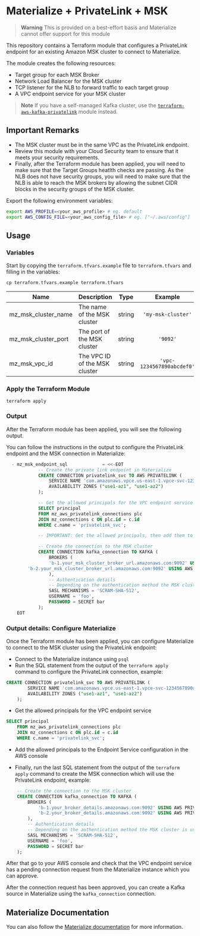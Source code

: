 # Materialize + PrivateLink + MSK

> **Warning**
> This is provided on a best-effort basis and Materialize cannot offer support for this module

This repository contains a Terraform module that configures a PrivateLink endpoint for an existing Amazon MSK cluster to connect to Materialize.

The module creates the following resources:
- Target group for each MSK Broker
- Network Load Balancer for the MSK cluster
- TCP listener for the NLB to forward traffic to each target group
- A VPC endpoint service for your MSK cluster

> **Note**
> If you have a self-managed Kafka cluster, use the [`terraform-aws-kafka-privatelink`](https://github.com/MaterializeInc/terraform-aws-kafka-privatelink) module instead.

## Important Remarks

- The MSK cluster must be in the same VPC as the PrivateLink endpoint.
- Review this module with your Cloud Security team to ensure that it meets your security requirements.
- Finally, after the Terraform module has been applied, you will need to make sure that the Target Groups heatlth checks are passing. As the NLB does not have security groups, you will need to make sure that the NLB is able to reach the MSK brokers by allowing the subnet CIDR blocks in the security groups of the MSK cluster.

Export the following environment variables:

```bash
export AWS_PROFILE=<your_aws_profile> # eg. default
export AWS_CONFIG_FILE=<your_aws_config_file> # eg. ["~/.aws/config"]
```

## Usage

### Variables

Start by copying the `terraform.tfvars.example` file to `terraform.tfvars` and filling in the variables:

```
cp terraform.tfvars.example terraform.tfvars
```

| Name | Description | Type | Example | Required |
|------|-------------|:----:|:-----:|:-----:|
| mz_msk_cluster_name | The name of the MSK cluster | string | `'my-msk-cluster'` | yes |
| mz_msk_cluster_port | The port of the MSK cluster | string | `'9092'` | yes |
| mz_msk_vpc_id | The VPC ID of the MSK cluster | string | `'vpc-1234567890abcdef0'` | yes |

### Apply the Terraform Module

```
terraform apply
```

### Output

After the Terraform module has been applied, you will see the following output.

You can follow the instructions in the output to configure the PrivateLink endpoint and the MSK connection in Materialize:

```sql
  - mz_msk_endpoint_sql             = <<-EOT
            -- Create the private link endpoint in Materialize
            CREATE CONNECTION privatelink_svc TO AWS PRIVATELINK (
                SERVICE NAME 'com.amazonaws.vpce.us-east-1.vpce-svc-1234567890abcdef0',
                AVAILABILITY ZONES ("use1-az1", "use1-az2")
            );

            -- Get the allowed principals for the VPC endpoint service
            SELECT principal
            FROM mz_aws_privatelink_connections plc
            JOIN mz_connections c ON plc.id = c.id
            WHERE c.name = 'privatelink_svc';

            -- IMPORTANT: Get the allowed principals, then add them to the VPC endpoint service

            -- Create the connection to the MSK cluster
            CREATE CONNECTION kafka_connection TO KAFKA (
                BROKERS (
                'b-1.your_msk_cluster_broker_url.amazonaws.com:9092' USING AWS PRIVATELINK privatelink_svc (AVAILABILITY ZONE 'use1-az1', PORT 9001),
        'b-2.your_msk_cluster_broker_url.amazonaws.com:9092' USING AWS PRIVATELINK privatelink_svc (AVAILABILITY ZONE 'use1-az2', PORT 9002)
                ),
                -- Authentication details
                -- Depending on the authentication method the MSK cluster is using
                SASL MECHANISMS = 'SCRAM-SHA-512',
                USERNAME = 'foo',
                PASSWORD = SECRET bar
            );
    EOT
```

### Output details: Configure Materialize

Once the Terraform module has been applied, you can configure Materialize to connect to the MSK cluster using the PrivateLink endpoint:

- Connect to the Materialize instance using `psql`
- Run the SQL statement from the output of the `terraform apply` command to configure the PrivateLink connection, example:

```sql
CREATE CONNECTION privatelink_svc TO AWS PRIVATELINK (
        SERVICE NAME 'com.amazonaws.vpce.us-east-1.vpce-svc-1234567890abcdef0',
        AVAILABILITY ZONES ("use1-az1", "use1-az2")
    );
```

- Get the allowed principals for the VPC endpoint service

```sql
SELECT principal
    FROM mz_aws_privatelink_connections plc
    JOIN mz_connections c ON plc.id = c.id
    WHERE c.name = 'privatelink_svc';
```

- Add the allowed principals to the Endpoint Service configuration in the AWS console

- Finally, run the last SQL statement from the output of the `terraform apply` command to create the MSK connection which will use the PrivateLink endpoint, example:

```sql
    -- Create the connection to the MSK cluster
    CREATE CONNECTION kafka_connection TO KAFKA (
        BROKERS (
            'b-1.your_broker_details.amazonaws.com:9092' USING AWS PRIVATELINK privatelink_svc (AVAILABILITY ZONE 'use1-az1', PORT 9001),
            'b-2.your_broker_details.amazonaws.com:9092' USING AWS PRIVATELINK privatelink_svc (AVAILABILITY ZONE 'use1-az2', PORT 9002)
        ),
        -- Authentication details
        -- Depending on the authentication method the MSK cluster is using
        SASL MECHANISMS = 'SCRAM-SHA-512',
        USERNAME = 'foo',
        PASSWORD = SECRET bar
    );
```

After that go to your AWS console and check that the VPC endpoint service has a pending connection request from the Materialize instance which you can approve.

After the connection request has been approved, you can create a Kafka source in Materialize using the `kafka_connection` connection.

## Materialize Documentation

You can also follow the [Materialize documentation](https://materialize.com/docs/ops/network-security/privatelink/) for more information.

